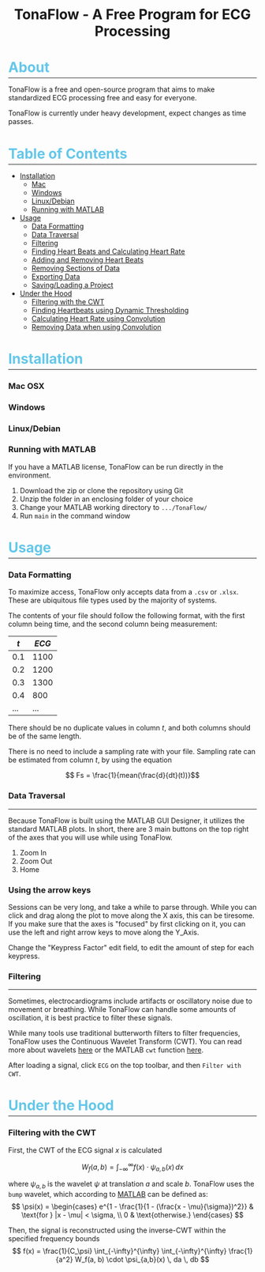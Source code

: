 <h1 style = "text-align:center">TonaFlow - A Free Program for ECG Processing</h1>


<h1 class = 'subtitle'> About </h1>

____
TonaFlow is a free and open-source program that aims to make standardized ECG processing free and easy for everyone. 

TonaFlow is currently under heavy development, expect changes as time passes.

<h1 class = 'subtitle'> Table of Contents </h1>

___
- [Installation](#install)
    - [Mac](#install_mac)
    - [Windows](#install_windows)
    - [Linux/Debian](#install_linux)
    - [Running with MATLAB](#install_matlab)
- [Usage](#usage)
    - [Data Formatting](#usage_dataformatting)
    - [Data Traversal](#usage_datatraversal)
    - [Filtering](#usage_filtering)
    - [Finding Heart Beats and Calculating Heart Rate](#usage_heartbeats)
    - [Adding and Removing Heart Beats](#usage_addremoval)
    - [Removing Sections of Data](#usage_dataremoval)
    - [Exporting Data](#usage_exportdata)
    - [Saving/Loading a Project](#usage_saveload)
- [Under the Hood](#dev)
    - [Filtering with the CWT](#dev_filt)
    - [Finding Heartbeats using Dynamic Thresholding](#dev_threshholding)
    - [Calculating Heart Rate using Convolution](#dev_conv)
    - [Removing Data when using Convolution](#dev_removal)

<html>
    <style>
        .subtitle   {color: #64C7E9;
                    margin-bottom:-10px}
    </style>
</html>


<h1 name = 'install' class = "subtitle" > Installation </h1>

---
<h3 name = 'install_mac'> Mac OSX </h3>

<h3 name = 'install_windows'> Windows </h3>

<h3 name = 'install_linux'> Linux/Debian </h3>

<h3 name = 'install_mac'> Running with MATLAB</h3>
If you have a MATLAB license, TonaFlow can be run directly in the environment.

1. Download the zip or clone the repository using Git
2. Unzip the folder in an enclosing folder of your choice
3. Change your MATLAB working directory to `.../TonaFlow/`
4. Run `main` in the command window

<h1 name = 'usage' class='subtitle'> Usage </h1>

---
<h3 name = 'usage_dataformatting'> Data Formatting </h3>

To maximize access, TonaFlow only accepts data from a `.csv` or `.xlsx`. These are ubiquitous file types used by the majority of systems. 

The contents of your file should follow the following format, with the first column being time, and the second column being measurement:
<center>


| $t$ | $ECG$ |
| --- | --- |
| 0.1 | $1100$|
| 0.2 | $1200$|
| 0.3 | $1300$|
| 0.4 | $800$|
| ... | $...$|


</center> 

There should be no duplicate values in column $t$, and both columns should be of the same length. 

There is no need to include a sampling rate with your file. Sampling rate can be estimated from column $t$, by using the equation

$$ Fs = \frac{1}{mean(\frac{d}{dt}(t))}$$





<h3 name = 'usage_datatraversal'> Data Traversal </h3>

---
Because TonaFlow is built using the MATLAB GUI Designer, it utilizes the standard MATLAB plots. In short, there are 3 main buttons on the top right of the axes that you will use while using TonaFlow.
1. Zoom In
2. Zoom Out
3. Home

<h3 name = 'usage_dataformatting'> Using the arrow keys </h3> 
Sessions can be very long, and take a while to parse through. While you can click and drag along the plot to move along the X axis, this can be tiresome. If you make sure that the axes is "focused" by first clicking on it, you can use the left and right arrow keys to move along the Y_Axis. 

Change the "Keypress Factor" edit field, to edit the amount of step for each keypress.



<h3 name = 'usage_filtering'>Filtering</h3>

___
Sometimes, electrocardiograms include artifacts or oscillatory noise due to movement or breathing. While TonaFlow can handle some amounts of oscillation, it is best practice to filter these signals. 

While many tools use traditional butterworth filters to filter frequencies, TonaFlow uses the Continuous Wavelet Transform (CWT). You can read more about wavelets [here]() or the MATLAB `cwt` function [here]().

After loading a signal, click `ECG` on the top toolbar, and then `Filter with CWT`.









<h1 name = 'dev' class = 'subtitle' > Under the Hood </h1>

___


<h3 name = 'dev_filt'> Filtering with the CWT </h3>

First, the CWT of the ECG signal $x$ is calculated


$$ W_f(a, b) = \int_{-\infty}^{\infty} f(x) \cdot \psi_{a,b}(x) \, dx $$

where $\psi_{a,b}$ is the wavelet $\psi$ at translation $a$ and scale $b$. TonaFlow uses the `bump` wavelet, which according to [MATLAB]() can be defined as:
$$
\psi(x) = 
\begin{cases} 
e^{1 - \frac{1}{1 - (\frac{x - \mu}{\sigma})^2}} & \text{for } |x - \mu| < \sigma, \\
0 & \text{otherwise.}
\end{cases}
$$

Then, the signal is reconstructed using the inverse-CWT within the specified frequency bounds
$$ f(x) = \frac{1}{C_\psi} \int_{-\infty}^{\infty} \int_{-\infty}^{\infty} \frac{1}{a^2} W_f(a, b) \cdot \psi_{a,b}(x) \, da \, db $$
